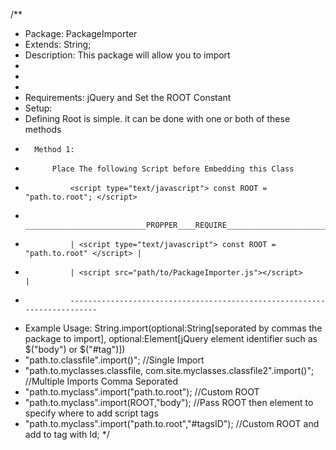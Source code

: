 /**
* Package: PackageImporter
* Extends: String;
* Description: This package will allow you to import
* 
* 
* 
* Requirements: jQuery and Set the ROOT Constant
* Setup: 
*	Defining Root is simple. it can be done with one or both of these methods
*		Method 1:
*			Place The following Script before Embedding this Class
*				<script type="text/javascript"> const ROOT = "path.to.root"; </script>
*				___________________________PROPPER____REQUIRE___________________________
*				| <script type="text/javascript"> const ROOT = "path.to.root" </script> |
*				| <script src="path/to/PackageImporter.js"></script>					|	
*				-------------------------------------------------------------------------
* Example Usage: String.import(optional:String[seporated by commas the package to import], optional:Element[jQuery element identifier such as $("body") or $("#tag")])
* 	"path.to.classfile".import()";  //Single Import
* 	"path.to.myclasses.classfile, com.site.myclasses.classfile2".import()"; //Multiple Imports Comma Seporated
*	"path.to.myclass".import("path.to.root"); //Custom ROOT 
*	"path.to.myclass".import(ROOT,"body"); //Pass ROOT then element to specify where to add script tags
*	"path.to.myclass".import("path.to.root","#tagsID"); //Custom ROOT and add to tag with Id;
*/